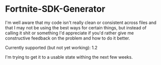 # Fortnite-SDK-Generator

I'm well aware that my code isn't really clean or consistent across files and that I may not be using the best ways for certain things, but instead of calling it shit or something I'd appreciate if you'd rather give me constructive feedback on the problem and how to do it better.

Currently supported (but not yet working):
1.2

I'm trying to get it to a usable state withing the next few weeks.
